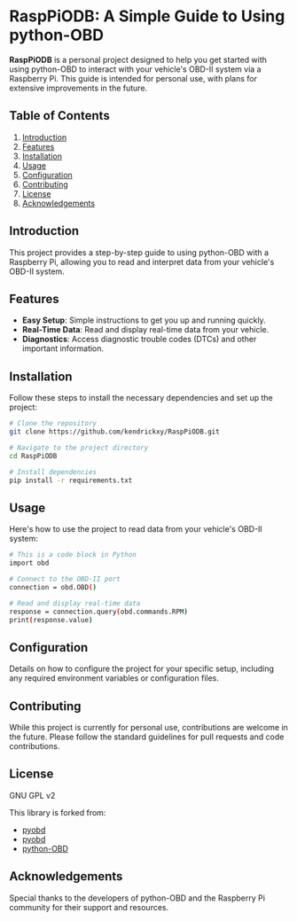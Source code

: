 # RaspPiODB: A Simple Guide to Using python-OBD

**RaspPiODB** is a personal project designed to help you get started with using python-OBD to interact with your vehicle's OBD-II system via a Raspberry Pi. This guide is intended for personal use, with plans for extensive improvements in the future.

## Table of Contents
1. [Introduction](#introduction)
2. [Features](#features)
3. [Installation](#installation)
4. [Usage](#usage)
5. [Configuration](#configuration)
6. [Contributing](#contributing)
7. [License](#license)
8. [Acknowledgements](#acknowledgements)

## Introduction
This project provides a step-by-step guide to using python-OBD with a Raspberry Pi, allowing you to read and interpret data from your vehicle's OBD-II system.

## Features
- **Easy Setup**: Simple instructions to get you up and running quickly.
- **Real-Time Data**: Read and display real-time data from your vehicle.
- **Diagnostics**: Access diagnostic trouble codes (DTCs) and other important information.
  
## Installation
Follow these steps to install the necessary dependencies and set up the project:

```bash
# Clone the repository
git clone https://github.com/kendrickxy/RaspPiODB.git

# Navigate to the project directory
cd RaspPiODB

# Install dependencies
pip install -r requirements.txt
```

## Usage
Here's how to use the project to read data from your vehicle's OBD-II system:

```bash
# This is a code block in Python
import obd

# Connect to the OBD-II port
connection = obd.OBD()

# Read and display real-time data
response = connection.query(obd.commands.RPM)
print(response.value)
```

## Configuration
Details on how to configure the project for your specific setup, including any required environment variables or configuration files.

## Contributing
While this project is currently for personal use, contributions are welcome in the future. Please follow the standard guidelines for pull requests and code contributions.

## License
GNU GPL v2

This library is forked from:

* [pyobd](https://github.com/peterh/pyobd)
* [pyobd](https://github.com/Pbartek/pyobd-pi)
* [python-OBD](https://github.com/brendan-w/python-OBD)

## Acknowledgements
Special thanks to the developers of python-OBD and the Raspberry Pi community for their support and resources.
